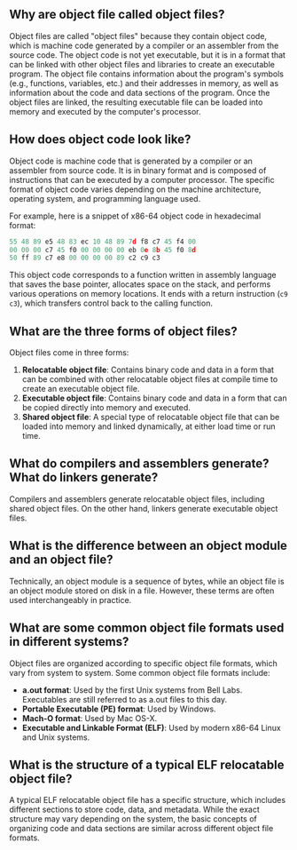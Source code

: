 ## Why are object file called object files?
Object files are called "object files" because they contain object code, which is machine code generated by a compiler or an assembler from the source code. The object code is not yet executable, but it is in a format that can be linked with other object files and libraries to create an executable program. The object file contains information about the program's symbols (e.g., functions, variables, etc.) and their addresses in memory, as well as information about the code and data sections of the program. Once the object files are linked, the resulting executable file can be loaded into memory and executed by the computer's processor.

## How does object code look like?
Object code is machine code that is generated by a compiler or an assembler from source code. It is in binary format and is composed of instructions that can be executed by a computer processor. The specific format of object code varies depending on the machine architecture, operating system, and programming language used.

For example, here is a snippet of x86-64 object code in hexadecimal format:
```c
55 48 89 e5 48 83 ec 10 48 89 7d f8 c7 45 f4 00
00 00 00 c7 45 f0 00 00 00 00 eb 0e 8b 45 f0 8d
50 ff 89 c7 e8 00 00 00 00 89 c2 c9 c3
```
This object code corresponds to a function written in assembly language that saves the base pointer, allocates space on the stack, and performs various operations on memory locations. It ends with a return instruction (`c9 c3`), which transfers control back to the calling function.

## What are the three forms of object files?

Object files come in three forms:

1.  **Relocatable object file**: Contains binary code and data in a form that can be combined with other relocatable object files at compile time to create an executable object file.
2.  **Executable object file**: Contains binary code and data in a form that can be copied directly into memory and executed.
3.  **Shared object file**: A special type of relocatable object file that can be loaded into memory and linked dynamically, at either load time or run time.

## What do compilers and assemblers generate? What do linkers generate?

Compilers and assemblers generate relocatable object files, including shared object files. On the other hand, linkers generate executable object files.

## What is the difference between an object module and an object file?

Technically, an object module is a sequence of bytes, while an object file is an object module stored on disk in a file. However, these terms are often used interchangeably in practice.

## What are some common object file formats used in different systems?

Object files are organized according to specific object file formats, which vary from system to system. Some common object file formats include:

-   **a.out format**: Used by the first Unix systems from Bell Labs. Executables are still referred to as a.out files to this day.
-   **Portable Executable (PE) format**: Used by Windows.
-   **Mach-O format**: Used by Mac OS-X.
-   **Executable and Linkable Format (ELF)**: Used by modern x86-64 Linux and Unix systems.

## What is the structure of a typical ELF relocatable object file?

A typical ELF relocatable object file has a specific structure, which includes different sections to store code, data, and metadata. While the exact structure may vary depending on the system, the basic concepts of organizing code and data sections are similar across different object file formats.